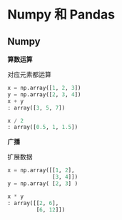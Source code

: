# Numpy 和 Pandas

## Numpy

**算数运算**

对应元素都运算

```python
x = np.array([1, 2, 3])
y = np.array([2, 3, 4])
x + y
: array([3, 5, 7])

x / 2
: array([0.5, 1, 1.5])
```

**广播**

扩展数据

```python
x = np.array([[1, 2],
              [3, 4]])
y = np.array( [2, 3] )

x * y
: array([[2, 6],
         [6, 12]])
```

